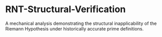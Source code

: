 # RNT-Structural-Verification
A mechanical analysis demonstrating the structural inapplicability of the Riemann Hypothesis under historically accurate prime definitions. 
